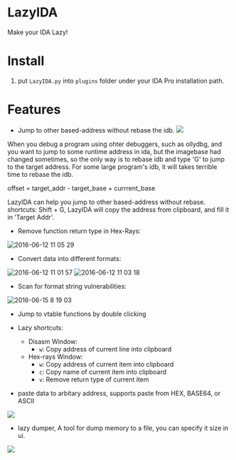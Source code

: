 # LazyIDA
Make your IDA Lazy!

# Install
1. put `LazyIDA.py` into `plugins` folder under your IDA Pro installation path.

# Features
- Jump to other based-address without rebase the idb.
![](https://a123-1304302739.cos.ap-chengdu.myqcloud.com/%7BCC12AA66-0AAC-585B-09FD-FD50E90FE957%7D.jpg)

When you debug a program using ohter debuggers, such as ollydbg, and you want to jump to some runtime address in ida, but the imagebase had changed sometimes, so the only way is to rebase idb and type 'G' to jump to the target address. For some large program's idb, it will takes terrible time to rebase the idb.

offset = target_addr - target_base + currrent_base

LazyIDA can help you jump to other based-address without rebase.
shortcuts:
Shift + G, LazyIDA will copy the address from clipboard, and fill it in 'Target Addr'.


  - Remove function return type in Hex-Rays:
  
![2016-06-12 11 05 29](https://cloud.githubusercontent.com/assets/5360374/15991889/2dad5d62-30f2-11e6-8d4b-e4efb0b73c77.png)

  - Convert data into different formats:
  
![2016-06-12 11 01 57](https://cloud.githubusercontent.com/assets/5360374/15991854/b813070a-30f1-11e6-931e-08ae85355cca.png)
![2016-06-12 11 03 18](https://cloud.githubusercontent.com/assets/5360374/15991863/e5271146-30f1-11e6-89ac-bafd46eb1e45.png)
  - Scan for format string vulnerabilities:
  
![2016-06-15 8 19 03](https://cloud.githubusercontent.com/assets/5360374/16064234/da39aa8c-32d1-11e6-89b8-1709cef270f5.png)
  - Jump to vtable functions by double clicking
  - Lazy shortcuts:
    - Disasm Window: 
      - `w`: Copy address of current line into clipboard
    - Hex-rays Window: 
      - `w`: Copy address of current item into clipboard
      - `c`: Copy name of current item into clipboard
      - `v`: Remove return type of current item

  - paste data to arbitary address, supports paste from HEX, BASE64, or ASCII

![](https://x1hy9.oss-cn-beijing.aliyuncs.com/img/%7B604FF5B0-723B-943A-B34A-DA2E2D7B6D91%7D.jpg)
  - lazy dumper, A tool for dump  memory to a file, you can specify it size in ui.

![](https://x1hy9.oss-cn-beijing.aliyuncs.com/img/%7B9ED5EC0D-3338-0CA6-EB59-7414CFB9C4E8%7D.jpg)
  